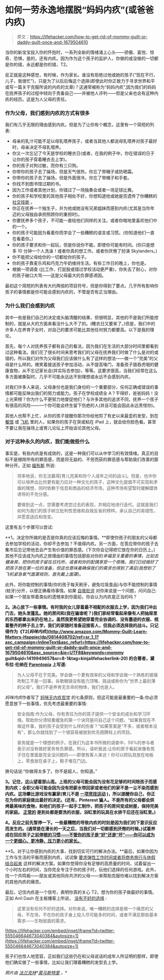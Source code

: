 # 如何一劳永逸地摆脱“妈妈内疚”(或爸爸内疚)

> 原文：<https://lifehacker.com/how-to-get-rid-of-mommy-guilt-or-daddy-guilt-once-and-1679504610>

当你的新宝宝投入你的怀抱时，一系列全新的情绪涌上心头——骄傲、喜悦、惊奇、恐惧，是的，还有内疚。因为作为这个孩子的监护人，你做的或没做的一切都是你的错，永远都是你的错，T2。



反正就是这种感觉，有时候，作为家长。谁没有拒绝过他或她的孩子(“现在不行，儿子，我很忙”)，只是为了以后后悔这个选择(即使此时你正致力于寻求世界和平或写一篇关于克服所说的内疚的文章)？这通常被称为“妈妈内疚”,因为我们的妈妈在抚养孩子的过程中倾向于责备自己——并被他人评判——但是父亲也会有这种内疚的经历。这是为人父母的责任。

### 作为父母，我们感到内疚的方式有很多

我们有几乎无限的理由感到内疚。但是为了让你有个概念，这里有一个简短的列表:

*   母亲的乳汁可能不足以母乳喂养孩子，或者当其他人都说母乳喂养对孩子最好时，母亲决定不母乳喂养。
*   你又一次忘记了今天是学校的睡衣日(或者，在我的例子中，你在错误的日子让你的孩子穿着睡衣去上学)。
*   你的孩子对狗过敏，而你有三只狗。
*   你带你的孩子去了操场，但是天气很热，你忘了带帽子或防晒霜。
*   你带你的孩子去了操场，但是外面很冷，你忘了带帽子和手套。
*   你找不到图书馆过期的书。
*   因为工作或者其他计划，你错过了一场独奏会或者一场足球比赛。
*   你的孩子和学校里的其他孩子相处不好，你想知道他或她是否遗传了你糟糕的 [社交技能](http://lifehacker.com/how-can-i-help-my-kids-develop-better-social-skills-1557575829) 。
*   你正在抚养一个独生子，并为他或她没有兄弟姐妹而感到内疚(尤其是当你年迈的父母独自承担照顾你的重担时)。
*   你要抚养多个孩子，不可能一直给他们同样的关注。或者你暗地里喜欢他们中的一个。
*   你的孩子可能因为看着你而学会了一些糟糕的语言或习惯。(你知道他们一直在看着你。)
*   你的孩子要求和你一起玩，但是你说你不能，即使你可能有时间。(你只是想多 10 分钟一个人洗澡！或者你真的想工作。或者你厌倦了扮演 Skylanders。)
*   你不能把父母给你的一切都给你的孩子。
*   你的孩子靠麦乐鸡和巧克力牛奶维持生活。有些工作日的晚上，你也是。
*   根据一项调查 (比工作、打屁股或错过学校活动更严重)，你失去了耐心，对你的孩子破口大骂——这是父母最大的负罪感诱因。

最初这个简短的列表有大约两倍的项目符号，但是你得到了要点。几乎所有影响你孩子的事情都是你可能会感到内疚的，不管是否有正当理由。

### 为什么我们会感到内疚

其中一些是我们自己的决定或头脑清醒的结果，但很明显，其他的不是我们所能控制的，就是从大的方面来看没什么大不了的。(睡衣日又要来了。)但是，我们中的许多人在养育子女时，对自己的要求可能比其他任何努力都要高。以下是我的理论。

首先，每个人对抚养孩子都有自己的看法，因为我们在生活的大部分时间里都看到过这种看法。我们花了很长时间来思考我们的父母在抚养我们时做了什么是对的或错的，所以我们对作为父母我们应该做什么有了这样的想法——做一个“完美”的父母是什么样的。微笑着接送孩子参加活动，从不提高嗓门，准备孩子狼吞虎咽的健康食物，从不忘记家长会(并实际去参加)，等等。这要求很高，当我们经常在这么多方面被撕裂时，几乎不可能永远达不到理想或永远不会感到内疚。

对我们许多人来说，父母身份也是我们身份的一个重要部分，任何正确或错误的事情都可能反映出我们的努力或能力。孩子在学校成绩全 A？干得好，爸爸妈妈！没上光荣榜？你为什么不更努力地督促他们？与许多其他的追求不同，抚养一个孩子有很高的风险——一个你可能会终生留下伤疤的人(并且可能会因此永远责怪你)。

其他人也帮不上忙，从你的孩子提醒你那次你给他剪了有史以来最歪的发型，到在 [餐馆](https://lifehacker.com/how-to-dine-out-with-small-children-without-losing-you-486121974) 或 [飞机](http://lifehacker.com/how-can-i-make-traveling-with-kids-less-of-a-nightmare-5993628) 里的人，如果你的孩子在哭或粘在 iPad 上，就会给你脸色看。甚至不要让我在操场上或育儿论坛上开始谈论其他父母。

### 对于这种永久的内疚，我们能做些什么

事实是，有些内疚是有成效的，这是一种我们可以从中学习的有效情绪。真正的目标不是根除所有的罪恶感，而是将无益的、不劳而获的罪恶感与帮助我们改善的那种分开。正如 [福布斯](http://www.forbes.com/sites/jordanshapiro/2014/12/29/5-ways-to-be-a-better-parent-next-year/) 所说:

> 坦率地说，你无法赢得[育儿完美和你个人成年之间的战斗]。但是，也许你可以培养出比你更有能力应对一种文化的孩子，这种文化提倡不可实现和矛盾的理想，同时依赖于信息和商品的经济市场，这种市场有望暂时缓解媒体诱导的不充分感。
> 
> 要做到这一点，您需要考虑您过去的表现，并相应地进行迭代。这就是我们如何为我们的孩子树立批判性思维和自我反省的榜样。承认自己的易错性，并愿意适应和改变。

这里有五个步骤可以尝试:

**1。决定你所做的是否是你真的应该后悔的事情。**即使你孩子的朋友的父母都去参加学校的活动，你却不去参加？不值得内疚。另一方面，在答应带你的孩子去集市后忘记带他去会产生有价值的罪恶感。(下次你会记得把它放在你的日历上。)其他不应该成为内疚之旅理由的事情包括那些对你的*幸福至关重要的事情，比如去健身房，把你的孩子留在日托所，或者和你的配偶享受一个夜晚。我们已经做好了把孩子放在第一位的准备，但这也意味着确保我们的需求也得到了满足(我想到了飞机紧急氧气面罩规则，首先戴上面罩)。*

此外，将你能控制的事情(你的孩子每天刷牙，避免垃圾食品)与你不能控制的事情(蛀牙)分开，以便正确看待事情。如果 [自我批评](https://lifehacker.com/how-can-i-learn-to-take-criticism-without-taking-it-per-5915488) 对你来说是一个问题，问问自己:如果一个朋友带着类似的遗憾来到你面前，你会认为内疚是正当的吗？

**2。决心放下一些事情。有时我的女儿穿着最不相配的衣服去上学，因为我们冲出门去，她头发蓬乱。她的房间和(我在骗谁呢？)我们家经常看起来像有人把抽屉里的东西都拿出来扔在地上。虽然我更希望她穿着完全协调的、没有墨迹的衣服、梳着整齐的辫子去上学，我们的家随时准备迎接客人，但我必须选择我的战斗。只记得作为《T2[*妈咪内疚*](http://www.amazon.com/Mommy-Guilt-Learn-Matters-Happier/dp/0814408702/ref=sr_1_1?asc_campaign=InlineText&asc_refurl=https://lifehacker.com/how-to-get-rid-of-mommy-guilt-or-daddy-guilt-once-and-1679504610&asc_source=&ie=UTF8&keywords=mommy guilt&qid=1419949657&sr=8-1&tag=kinjalifehackerlink-20) 的合著者，黛布拉·伦纳在 [Parentopia](http://www.parentopia.net/blog/2009/10/is-shouting-the-new-spanking-is-it-well/) 上写道:**

> 为人父母不在于完美。学会做一个更有效率的父母和学会做一个熟练的玻璃吹制工不是一回事。谷歌眼镜没有能力顶嘴、挑战或称你为“世界上最刻薄的父母”。我们不是养育无生命的物体，我们也是人。

*妈咪内疚*作者写了 [妈咪无内疚哲学](http://www.parentopia.net/chapter3.html) 的七条原则，但这可能是最重要的一条:你必须愿意放下一些事情，优先考虑最重要的事情:

> 安全指南:作为父母，你有责任为你的孩子提供一个安全的成长和学习环境。帮助你分清轻重缓急的第一个诀窍是问自己这个问题，“如果我现在不做这件事，我的孩子会受到什么样的伤害？”如果答案是“不多，或者根本没有”，那么你就找到了一个很容易被放到优先图腾柱上的项目。
> 
> 家务就是一个理想的例子。在我们为这本书所做的调查中，59%的参与者表示对没有做好家务有负罪感。所以，请听我说:让你的房子看起来像有孩子住在里面是完全没问题的——即使有客人来访！你可以把玩具放在地板上，零食放在桌子上，鞋子堆在门边。

换句话说:“你做得太多了。你不是超人，你知道。”

**3。记住，这山望着那山高。上班的父母可能会因为没有花足够的时间陪孩子而感到内疚；全职父母可能会因为没有把薪水带回家或者他们的家不是一尘不染而感到内疚。这场攀比游戏没有赢家(育儿不是 [一项竞技运动](http://www.huffingtonpost.com/allison-winn-scotch/parenting-as-a-competitiv_b_908560.html) )，所以提醒你自己，你正在为你的家庭做出最好的决定。(还有，Pinterest 骗人。不是所有的父母都会烘烤最美味的食物，和他们的孩子一起手工制作，把孩子的房间变成树屋，保持完美的家庭。 [正常的](http://www.huffingtonpost.com/elizabeth-broadbent/what-normal-looks-like_b_6124824.html) 是到处都是要洗的衣服，浴缸里的玩具在水排干后还在浴缸里。)**

**4。反应之前先暂停一下。一些最糟糕的导致内疚的时刻是因为我们的下意识反应而发生的。(通常是在漫长的一天之后，当我们对一切都感到厌倦的时候。)试着养成在回应孩子[之前停顿的习惯——不管你的孩子是“好”还是“坏”——你可以成为一个更细心、更冷静、压力更小的家长。](https://lifehacker.com/become-a-more-mindful-parent-by-pausing-before-respondi-5990797)**

**5。对于让你感到内疚的大事，找到切实可行的解决办法。**最后，如果你因为工作与生活的平衡而感到内疚，试试像 [要求弹性工作时间或者将商务旅行与休假结合起来](https://lifehacker.com/six-ways-for-working-parents-to-spend-more-time-parenti-5441898) 这样的解决方案。如果你觉得你没有足够的高质量的时间，试着留出一个小时左右的时间，当你完全专注于你的孩子时，玩他们选择的任何游戏。此外，找一个共鸣板——朋友或其他同舟共济的父母——来帮助克服你难以找到解决方案的其他内疚的痛苦。

最后，记住内疚是一个信号，表明你真的关心 T2，想为你的孩子做最好的事情。正如 Anil Dash 在主板播客上所说， [没有不好的选择](http://www.motherboardpodcast.com/episode-12-anil-dash/) :

> 这里没有任何不好的选择。对你来说，唯一糟糕的选择是做一个痛苦的父母，不在场，不在你的孩子身上投入尽可能多的时间，或者不满足那些基本需求——生物层面的需求。

 [https://lifehacker.com/embed/inset/iframe?id=twitter-555046644673040384&autosize=1](https://lifehacker.com/embed/inset/iframe?id=twitter-555046644673040384&autosize=1) 

孩子们也惊人地宽容，正如我们这些仍在和父母说话的成年人所证明的那样，即使他们确实做了一些事情，比如让我们理着糟糕的发型去上学。

*照片由* [*法兰克林*](http://www.flickr.com/photos/armydre2008/3546514515/sizes/z/)*[*莫马斯特里*](http://instagram.com/p/umPzQ8Felj/?modal=true) *。**
